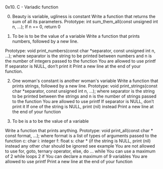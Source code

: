 0x10. C - Variadic function

0. Beauty is variable, ugliness is constant Write a function that returns the sum of all its parameters.
Prototype: int sum_them_all(const unsigned int n, ...); If n == 0, return 0

1. To be is to be the value of a variable
Write a function that prints numbers, followed by a new line.

Prototype: void print_numbers(const char *separator, const unsigned int n, ...);
where separator is the string to be printed between numbers and n is the number 
of integers passed to the function You are allowed to use printf If separator is NULL, 
don’t print it Print a new line at the end of your function.

2. One woman's constant is another woman's variable
Write a function that prints strings, followed by a new line.
Prototype: void print_strings(const char *separator, const unsigned int n, ...);
where separator is the string to be printed between the strings and n is the number
of strings passed to the function You are allowed to use printf If separator is NULL, 
don’t print it If one of the string is NULL, print (nil) instead Print a new line at
the end of your function

3. To be is a to be the value of a variable

Write a function that prints anything.
Prototype: void print_all(const char * const format, ...); where format is a list of
types of arguments passed to the function c: char i: integer f: float s: char * 
(if the string is NULL, print (nil) instead any other char should be ignored see example
You are not allowed to use for, goto, ternary operator, else, do ... while You can use a maximum 
of 2 while loops 2 if You can declare a maximum of 9 variables You are allowed to use 
printf Print a new line at the end of your function

